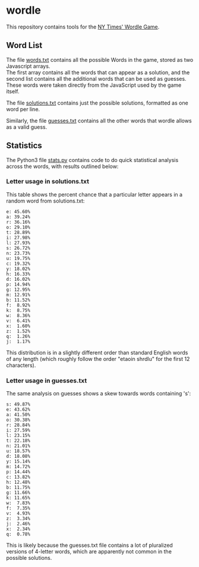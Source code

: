 # wordle
This repository contains tools for the [NY Times' Wordle Game](https://www.nytimes.com/games/wordle/index.html).

## Word List
The file [words.txt](words.txt) contains all the possible Words in the game, stored as two Javascript arrays.  
The first array contains all the words that can appear as a solution, and the second list contains all the additional words that can be used as guesses.
These words were taken directly from the JavaScript used by the game itself.

The file [solutions.txt](solutions.txt) contains just the possible solutions, formatted as one word per line. 

Similarly, the file [guesses.txt](guesses.txt) contains all the other words that wordle allows as a valid guess.

## Statistics

The Python3 file [stats.py](stats.py) contains code to do quick statistical analysis across the words, with results outlined below:

### Letter usage in solutions.txt

This table shows the percent chance that a particular letter appears in a random word from solutions.txt:

```
e: 45.60%
a: 39.24%
r: 36.16%
o: 29.10%
t: 28.89%
i: 27.98%
l: 27.93%
s: 26.72%
n: 23.73%
u: 19.75%
c: 19.32%
y: 18.02%
h: 16.33%
d: 16.02%
p: 14.94%
g: 12.95%
m: 12.91%
b: 11.52%
f:  8.92%
k:  8.75%
w:  8.36%
v:  6.41%
x:  1.60%
z:  1.52%
q:  1.26%
j:  1.17%
```

This distribution is in a slightly different order than standard English words of any length (which roughly follow the order "etaoin shrdlu" for the first 12 characters).

### Letter usage in guesses.txt

The same analysis on guesses shows a skew towards words containing 's':

```
s: 49.87%
e: 43.62%
a: 41.50%
o: 30.38%
r: 28.84%
i: 27.59%
l: 23.15%
t: 22.18%
n: 21.01%
u: 18.57%
d: 18.08%
y: 15.14%
m: 14.72%
p: 14.44%
c: 13.82%
h: 12.48%
b: 11.75%
g: 11.66%
k: 11.65%
w:  7.83%
f:  7.35%
v:  4.93%
z:  3.34%
j:  2.46%
x:  2.34%
q:  0.78%
```

This is likely because the guesses.txt file contains a lot of pluralized versions of 4-letter words, which are apparently not common in the possible solutions.
